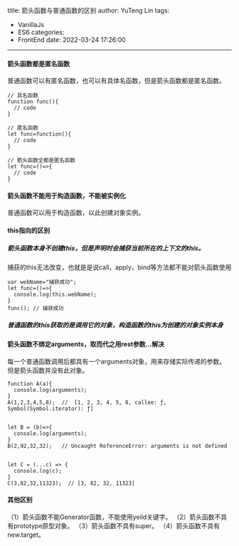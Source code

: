 title: 箭头函数与普通函数的区别
author: YuTeng Lin
tags:
  - VanillaJs
  - ES6
categories:
  - FrontEnd
date: 2022-03-24 17:26:00
---

#### 箭头函数都是匿名函数

普通函数可以有匿名函数，也可以有具体名函数，但是箭头函数都是匿名函数。

```
// 具名函数
function func(){
  // code
}
 
// 匿名函数
let func=function(){
  // code
}

// 箭头函数全都是匿名函数
let func=()=>{
  // code
}
```

#### 箭头函数不能用于构造函数，不能被实例化

普通函数可以用于构造函数，以此创建对象实例。

#### this指向的区别

##### 箭头函数本身不创建this，但是声明时会捕获当前所在的上下文的this。

捕获的this无法改变，也就是是说call，apply，bind等方法都不能对箭头函数使用

```
var webName="捕获成功";
let func=()=>{
  console.log(this.webName);
}
func(); // 捕获成功
```

##### 普通函数的this获取的是调用它的对象，构造函数的this为创建的对象实例本身

#### 箭头函数不绑定arguments，取而代之用rest参数…解决

每一个普通函数调用后都具有一个arguments对象，用来存储实际传递的参数。但是箭头函数并没有此对象。

```
function A(a){
  console.log(arguments);
}
A(1,2,3,4,5,8);  //  [1, 2, 3, 4, 5, 8, callee: ƒ, Symbol(Symbol.iterator): ƒ]


let B = (b)=>{
  console.log(arguments);
}
B(2,92,32,32);   // Uncaught ReferenceError: arguments is not defined


let C = (...c) => {
  console.log(c);
}
C(3,82,32,11323);  // [3, 82, 32, 11323]
```

#### 其他区别

（1）箭头函数不能Generator函数，不能使用yeild关键字。
（2）箭头函数不具有prototype原型对象。
（3）箭头函数不具有super。
（4）箭头函数不具有new.target。